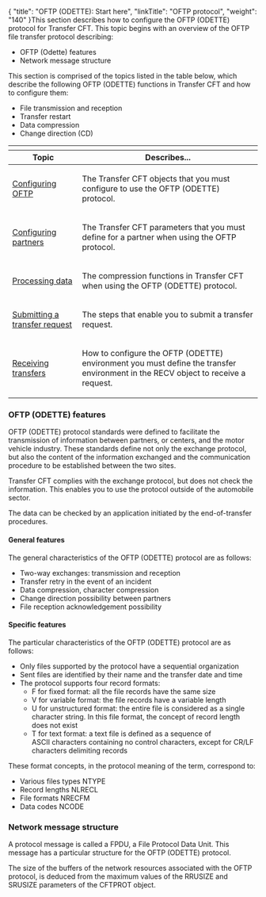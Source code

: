 {
    "title": "OFTP  (ODETTE): Start here",
    "linkTitle": "OFTP protocol",
    "weight": "140"
}This section describes how to configure the OFTP (ODETTE) protocol for
Transfer CFT. This topic begins
with an overview of the OFTP file transfer protocol describing:

-   OFTP
    (Odette) features
-   Network
    message structure

This section is comprised of the topics listed in the table below, which
describe the following OFTP (ODETTE) functions in Transfer CFT and how
to configure them:

-   File transmission
    and reception
-   Transfer restart
-   Data compression
-   Change direction (CD)

<table>
   <th>
      <tr>
<th>Topic         </th>
<th>Describes...         </th>
      </tr>
   </thead>
   <tbody>
      <tr>
         <td><p><a href="configuring_odette">Configuring OFTP</a></p>         </td>
         <td><p>The Transfer CFT objects that you
must configure to use the OFTP (ODETTE) protocol.</p>         </td>
      </tr>
      <tr>
         <td><p><a href="cftpart_parameters">Configuring partners</a></p>         </td>
         <td><p>The Transfer CFT parameters
that you must define for a partner when using the OFTP protocol.</p>         </td>
      </tr>
      <tr>
         <td><p><a href="processing_data">Processing data</a></p>         </td>
         <td><p>The compression functions
in Transfer CFT when using the OFTP (ODETTE) protocol.</p>         </td>
      </tr>
      <tr>
         <td><p><a href="submitting_a_transfer_request">Submitting
a transfer request</a></p>         </td>
         <td><p>The steps that enable
you to submit a transfer request.</p>         </td>
      </tr>
      <tr>
         <td><p><a href="receiving_transfers">Receiving transfers</a></p>         </td>
         <td><p>How to configure the OFTP
(ODETTE) environment you must define the transfer environment in the RECV
object to receive a request.</p>         </td>
      </tr>
   </tbody>
</table>

<span id="About_OFTP"></span><span id="OFTP__ODETTE__features"></span>

### OFTP (ODETTE) features

OFTP (ODETTE) protocol standards were defined to facilitate the transmission
of information between partners, or centers, and the motor vehicle industry.
These standards define not only the exchange protocol, but also the content
of the information exchanged and the communication procedure to be established
between the two sites.

Transfer CFT complies with the exchange protocol, but does not check
the information. This enables you to use the protocol outside of the automobile
sector.

The data can be checked by an application initiated by the end-of-transfer
procedures.

#### General features

The general characteristics of the OFTP (ODETTE) protocol are as follows:

-   Two-way exchanges:
    transmission and reception
-   Transfer retry
    in the event of an incident
-   Data compression,
    character compression
-   Change direction
    possibility between partners
-   File reception
    acknowledgement possibility

#### Specific features

The particular characteristics of the OFTP (ODETTE) protocol are as
follows:

-   Only files supported
    by the protocol have a sequential organization
-   Sent files are
    identified by their name and the transfer date and time
-   The protocol supports
    four record formats:
    -   F
        for fixed format: all the file records have the same size
    -   V
        for variable format: the file records have a variable length
    -   U
        for unstructured format: the entire file is considered as a single
        character string. In this file format, the concept of record length
        does not exist
    -   T
        for text format: a text file is defined as a sequence of ASCII characters
        containing no control characters, except for CR/LF characters delimiting
        records

These format concepts, in the protocol meaning of the term, correspond
to:

-   Various files types
    NTYPE
-   Record lengths
    NLRECL
-   File formats NRECFM
-   Data codes NCODE

<span id="Network_message_structure"></span>

### Network message structure

A protocol message is called a FPDU, a File
Protocol Data
Unit. This message has a particular
structure for the OFTP (ODETTE) protocol.

The size of the buffers of the network resources associated with the
OFTP protocol, is deduced from the maximum values of the RRUSIZE and SRUSIZE
parameters of the CFTPROT object.
